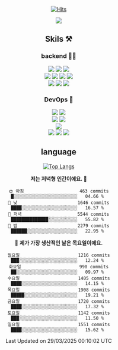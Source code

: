<div align="center">

[![Hits](https://hits.seeyoufarm.com/api/count/incr/badge.svg?url=https%3A%2F%2Fgithub.com%2Fzxcv9203%2Fhit-counter&count_bg=%23FF7272&title_bg=%23324C2E&icon=codeigniter.svg&icon_color=%23DD5B5B&title=%EB%B0%A9%EB%AC%B8%EC%9E%90&edge_flat=false)](https://hits.seeyoufarm.com)

<a href="https://hhpluscertificateofcompletion.oopy.io/">
  <img src="https://static.spartacodingclub.kr/hanghae99/plus/completion/badge_black.svg" />
</a>

## Skils ⚒️

### backend 🧑‍💻
  
<img src="https://img.shields.io/badge/Java-FF6600?style=flat-square&logo=buymeacoffee&logoColor=white"/>
<img src="https://img.shields.io/badge/Go-0099FF?style=flat-square&logo=go&logoColor=white"/>
<img src="https://img.shields.io/badge/Kotlin-7F52FF?style=flat-square&logo=kotlin&logoColor=white"/>
  
  
<br />
  
<img src="https://img.shields.io/badge/Spring-339933?style=flat-square&logo=Spring&logoColor=white"/>
<img src="https://img.shields.io/badge/Spring Boot-339933?style=flat-square&logo=Spring Boot&logoColor=white"/>
<img src="https://img.shields.io/badge/Spring Security-339933?style=flat-square&logo=Spring Security&logoColor=white"/>
  
<img src="https://img.shields.io/badge/Spring Data JPA-339933?style=flat-square&logo=Hibernate&logoColor=white"/>

<br />
  
  <img src="https://img.shields.io/badge/mysql-0099FF?style=flat-square&logo=mysql&logoColor=white"/>
  <img src="https://img.shields.io/badge/mariadb-0099FF?style=flat-square&logo=mariadb&logoColor=white"/>
  <img src="https://img.shields.io/badge/mongoDB-47A248?style=flat-square&logo=mongodb&logoColor=white"/>
  
  
### DevOps 🚀
  
  <img src="https://img.shields.io/badge/docker-2496ED?style=flat-square&logo=docker&logoColor=white"/>
  <img src="https://img.shields.io/badge/kubernetes-326CE5?style=flat-square&logo=kubernetes&logoColor=white"/>
  
  <br />
  
  <img src="https://img.shields.io/badge/Github Actions-2088FF?style=flat-square&logo=githubactions&logoColor=white"/>
  <img src="https://img.shields.io/badge/Jenkins-D24939?style=flat-square&logo=jenkins&logoColor=white"/>
  
  
  <br />
  <img src="https://img.shields.io/badge/terraform-7B42BC?style=flat-square&logo=terraform&logoColor=white"/>
  
  <br />
  <img src="https://img.shields.io/badge/Amazon AWS-232F3E?style=flat-square&logo=Amazon AWS&logoColor=white"/>

  <img src="https://img.shields.io/badge/GCP-4285F4?style=flat-square&logo=googlecloud&logoColor=white"/>
  <img src="https://img.shields.io/badge/NCP-03C75A?style=flat-square&logo=naver&logoColor=white"/>
  
  
## language

[![Top Langs](https://github-readme-stats.vercel.app/api/top-langs/?username=zxcv9203&hide=html&exclude_repo=zxcv9203.github.io,golB&theme=grate-gatsby)](https://github.com/zxcv9203/github-readme-stats)
  
<!--START_SECTION:waka-->
**저는 저녁형 인간이에요. 🦉** 

```text
🌞 아침                     463 commits         █░░░░░░░░░░░░░░░░░░░░░░░░   04.66 % 
🌆 낮　                     1646 commits        ████░░░░░░░░░░░░░░░░░░░░░   16.57 % 
🌃 저녁                     5544 commits        ██████████████░░░░░░░░░░░   55.82 % 
🌙 밤　                     2279 commits        ██████░░░░░░░░░░░░░░░░░░░   22.95 % 
```
📅 **제가 가장 생산적인 날은 목요일이에요.** 

```text
월요일                      1216 commits        ███░░░░░░░░░░░░░░░░░░░░░░   12.24 % 
화요일                      990 commits         ██░░░░░░░░░░░░░░░░░░░░░░░   09.97 % 
수요일                      1405 commits        ████░░░░░░░░░░░░░░░░░░░░░   14.15 % 
목요일                      1908 commits        █████░░░░░░░░░░░░░░░░░░░░   19.21 % 
금요일                      1720 commits        ████░░░░░░░░░░░░░░░░░░░░░   17.32 % 
토요일                      1142 commits        ███░░░░░░░░░░░░░░░░░░░░░░   11.50 % 
일요일                      1551 commits        ████░░░░░░░░░░░░░░░░░░░░░   15.62 % 
```



 Last Updated on 29/03/2025 00:10:02 UTC
<!--END_SECTION:waka-->
  
</div>

